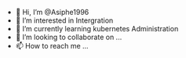- 👋 Hi, I’m @Asiphe1996
- 👀 I’m interested in Intergration
- 🌱 I’m currently learning kubernetes Administration
- 💞️ I’m looking to collaborate on ...
- 📫 How to reach me ...

<!---
Asiphe1996/Asiphe1996 is a ✨ special ✨ repository because its `README.md` (this file) appears on your GitHub profile.
You can click the Preview link to take a look at your changes.
--->
